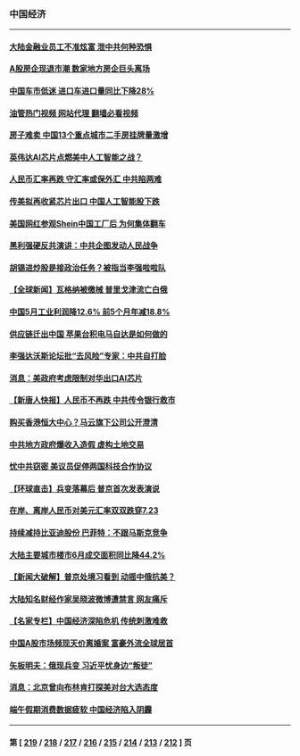 ### 中国经济
---
#### [大陆金融业员工不准炫富 泄中共何种恐惧](../../pages/ncid283/n14024435.md?06291645) 
#### [A股房企现退市潮 数家地方房企巨头离场](../../pages/ncid283/n14024451.md?06291645) 
#### [中国车市低迷 进口车进口量同比下降28%](../../pages/ncid283/n14024445.md?06291645) 
#### [油管热门视频 网站代理 翻墙必看视频](http://138.2.39.72:81/youtube.html?epic-marker?06291645)
#### [房子难卖 中国13个重点城市二手房挂牌量激增](../../pages/ncid283/n14024430.md?06291645) 
#### [英伟达AI芯片点燃美中人工智能之战？](../../pages/ncid283/n14024381.md?06291645) 
#### [人民币汇率再跌 守汇率或保外汇 中共陷两难](../../pages/ncid283/n14024090.md?06291645) 
#### [传美拟再收紧芯片出口 中国人工智能股下跌](../../pages/ncid283/n14024306.md?06291645) 
#### [美国网红参观Shein中国工厂后 为何集体翻车](../../pages/ncid283/n14024265.md?06291645) 
#### [黑利强硬反共演讲：中共企图发动人民战争](../../pages/ncid283/n14024162.md?06291645) 
#### [胡锡进炒股是接政治任务？被指当李强啦啦队](../../pages/ncid283/n14024035.md?06291645) 
#### [【全球新闻】瓦格纳被缴械 普里戈津流亡白俄](../../pages/ncid283/n14024079.md?06291645) 
#### [中国5月工业利润降12.6% 前5个月年减18.8%](../../pages/ncid283/n14023953.md?06291645) 
#### [供应链迁出中国 苹果台积电马自达是如何做的](../../pages/ncid283/n14023243.md?06291645) 
#### [李强达沃斯论坛批“去风险”专家：中共自打脸](../../pages/ncid283/n14023614.md?06291645) 
#### [消息：美政府考虑限制对华出口AI芯片](../../pages/ncid283/n14023873.md?06291645) 
#### [【新唐人快报】人民币不再跌 中共传令银行救市](../../pages/ncid283/n14023704.md?06291645) 
#### [购买香港恒大中心？马云旗下公司公开澄清](../../pages/ncid283/n14023785.md?06291645) 
#### [中共地方政府爆收入造假 虚构土地交易](../../pages/ncid283/n14023716.md?06291645) 
#### [忧中共窃密 美议员促停两国科技合作协议](../../pages/ncid283/n14023621.md?06291645) 
#### [【环球直击】兵变落幕后 普京首次发表演说](../../pages/ncid283/n14023106.md?06291645) 
#### [在岸、离岸人民币对美元汇率双双跌穿7.23](../../pages/ncid283/n14023051.md?06291645) 
#### [持续减持比亚迪股份 巴菲特：不跟马斯克竞争](../../pages/ncid283/n14023026.md?06291645) 
#### [大陆主要城市楼市6月成交面积同比降44.2%](../../pages/ncid283/n14023053.md?06291645) 
#### [【新闻大破解】普京处境习看到 动摇中俄抗美？](../../pages/ncid283/n14023035.md?06291645) 
#### [大陆知名财经作家吴晓波微博遭禁言 网友痛斥](../../pages/ncid283/n14022794.md?06291645) 
#### [【名家专栏】中国经济深陷危机 传统刺激难救](../../pages/ncid283/n14022077.md?06291645) 
#### [中国A股市场频现天价离婚案 富豪外流全球居首](../../pages/ncid283/n14023008.md?06291645) 
#### [矢板明夫：俄现兵变 习近平忧身边“叛徒”](../../pages/ncid283/n14022826.md?06291645) 
#### [消息：北京曾向布林肯打探美对台大选态度](../../pages/ncid283/n14022811.md?06291645) 
#### [端午假期消费数据疲软 中国经济陷入阴霾](../../pages/ncid283/n14022763.md?06291645) 

---
#### 第 [ [219](./219.md?06291645) / [218](./218.md?06291645) / [217](./217.md?06291645) / [216](./216.md?06291645) / [215](./215.md?06291645) / [214](./214.md?06291645) / [213](./213.md?06291645) / [212](./212.md?06291645) ] 页
